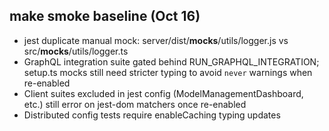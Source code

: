 ## make smoke baseline (Oct 16)
- jest duplicate manual mock: server/dist/__mocks__/utils/logger.js vs src/__mocks__/utils/logger.ts
- GraphQL integration suite gated behind RUN_GRAPHQL_INTEGRATION; setup.ts mocks still need stricter typing to avoid `never` warnings when re-enabled
- Client suites excluded in jest config (ModelManagementDashboard, etc.) still error on jest-dom matchers once re-enabled
- Distributed config tests require enableCaching typing updates

